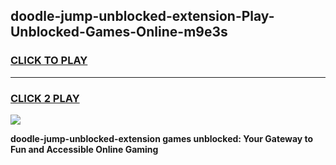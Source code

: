 
## doodle-jump-unblocked-extension-Play-Unblocked-Games-Online-m9e3s
<h3>
<a href="https://premium76.site?title=doodle-jump-unblocked-extension&ref=25A">CLICK TO PLAY</a></h3>
<hr>

<h3>
<a href="https://premium76.site?title=doodle-jump-unblocked-extension&ref=25A">CLICK 2 PLAY</a>
  
</h3>

<a href="https://premium76.site?title=doodle-jump-unblocked-extension&ref=25A"><img src="https://clearcache.store/games.png"></a>


**doodle-jump-unblocked-extension games unblocked: Your Gateway to Fun and Accessible Online Gaming**
